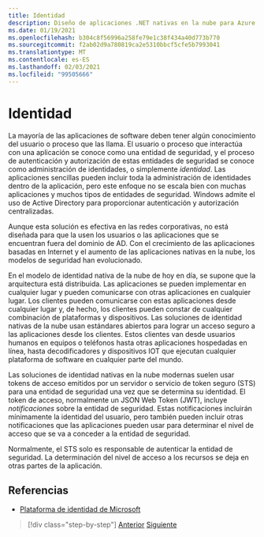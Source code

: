 ```yaml
---
title: Identidad
description: Diseño de aplicaciones .NET nativas en la nube para Azure | Identidad
ms.date: 01/19/2021
ms.openlocfilehash: b304c8f56996a258fe79e1c38f434a40d773b770
ms.sourcegitcommit: f2ab02d9a780819ca2e5310bbcf5cfe5b7993041
ms.translationtype: MT
ms.contentlocale: es-ES
ms.lasthandoff: 02/03/2021
ms.locfileid: "99505666"
---
```

# <a name="identity"></a>Identidad

La mayoría de las aplicaciones de software deben tener algún conocimiento del usuario o proceso que las llama. El usuario o proceso que interactúa con una aplicación se conoce como una entidad de seguridad, y el proceso de autenticación y autorización de estas entidades de seguridad se conoce como administración de identidades, o simplemente *identidad*. Las aplicaciones sencillas pueden incluir toda la administración de identidades dentro de la aplicación, pero este enfoque no se escala bien con muchas aplicaciones y muchos tipos de entidades de seguridad. Windows admite el uso de Active Directory para proporcionar autenticación y autorización centralizadas.

<!-- (insert figure showing Windows AD auth model) -->

Aunque esta solución es efectiva en las redes corporativas, no está diseñada para que la usen los usuarios o las aplicaciones que se encuentran fuera del dominio de AD. Con el crecimiento de las aplicaciones basadas en Internet y el aumento de las aplicaciones nativas en la nube, los modelos de seguridad han evolucionado.

En el modelo de identidad nativa de la nube de hoy en día, se supone que la arquitectura está distribuida. Las aplicaciones se pueden implementar en cualquier lugar y pueden comunicarse con otras aplicaciones en cualquier lugar. Los clientes pueden comunicarse con estas aplicaciones desde cualquier lugar y, de hecho, los clientes pueden constar de cualquier combinación de plataformas y dispositivos. Las soluciones de identidad nativas de la nube usan estándares abiertos para lograr un acceso seguro a las aplicaciones desde los clientes. Estos clientes van desde usuarios humanos en equipos o teléfonos hasta otras aplicaciones hospedadas en línea, hasta decodificadores y dispositivos IOT que ejecutan cualquier plataforma de software en cualquier parte del mundo.

Las soluciones de identidad nativas en la nube modernas suelen usar tokens de acceso emitidos por un servidor o servicio de token seguro (STS) para una entidad de seguridad una vez que se determina su identidad. El token de acceso, normalmente un JSON Web Token (JWT), incluye *notificaciones* sobre la entidad de seguridad. Estas notificaciones incluirán mínimamente la identidad del usuario, pero también pueden incluir otras notificaciones que las aplicaciones pueden usar para determinar el nivel de acceso que se va a conceder a la entidad de seguridad.

<!-- (insert figure showing basic handshake involving a principal, an STS, and an app) -->

Normalmente, el STS solo es responsable de autenticar la entidad de seguridad. La determinación del nivel de acceso a los recursos se deja en otras partes de la aplicación.

## <a name="references"></a>Referencias

- [Plataforma de identidad de Microsoft](/azure/active-directory/develop/)

>[!div class="step-by-step"]
>[Anterior](azure-monitor.md)
>[Siguiente](authentication-authorization.md)

